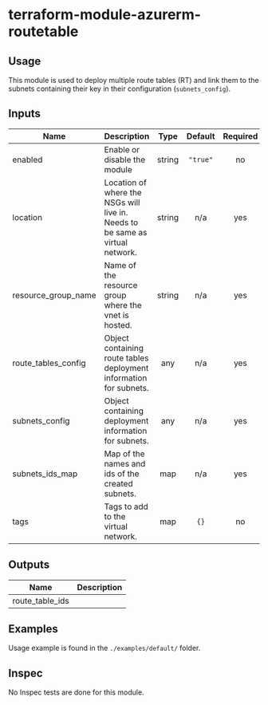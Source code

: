 # terraform-module-azurerm-routetable

## Usage

This module is used to deploy multiple route tables (RT) and link them to the subnets containing their key in their configuration (`subnets_config`).

<!-- BEGINNING OF PRE-COMMIT-TERRAFORM DOCS HOOK -->
## Inputs

| Name | Description | Type | Default | Required |
|------|-------------|:----:|:-----:|:-----:|
| enabled | Enable or disable the module | string | `"true"` | no |
| location | Location of where the NSGs will live in. Needs to be same as virtual network. | string | n/a | yes |
| resource\_group\_name | Name of the resource group where the vnet is hosted. | string | n/a | yes |
| route\_tables\_config | Object containing route tables deployment information for subnets. | any | n/a | yes |
| subnets\_config | Object containing deployment information for subnets. | any | n/a | yes |
| subnets\_ids\_map | Map of the names and ids of the created subnets. | map | n/a | yes |
| tags | Tags to add to the virtual network. | map | `{}` | no |

## Outputs

| Name | Description |
|------|-------------|
| route\_table\_ids |  |

<!-- END OF PRE-COMMIT-TERRAFORM DOCS HOOK -->

## Examples

Usage example is found in the `./examples/default/` folder.

## Inspec

No Inspec tests are done for this module.
